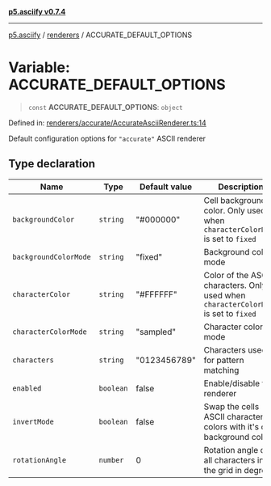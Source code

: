 [**p5.asciify v0.7.4**](../../../README.md)

***

[p5.asciify](../../../README.md) / [renderers](../README.md) / ACCURATE\_DEFAULT\_OPTIONS

# Variable: ACCURATE\_DEFAULT\_OPTIONS

> `const` **ACCURATE\_DEFAULT\_OPTIONS**: `object`

Defined in: [renderers/accurate/AccurateAsciiRenderer.ts:14](https://github.com/humanbydefinition/p5.asciify/blob/99ff78fc13b1ab2e7b69f99d4dfd8409113decf3/src/lib/renderers/accurate/AccurateAsciiRenderer.ts#L14)

Default configuration options for `"accurate"` ASCII renderer

## Type declaration

| Name | Type | Default value | Description | Defined in |
| ------ | ------ | ------ | ------ | ------ |
| <a id="backgroundcolor"></a> `backgroundColor` | `string` | "#000000" | Cell background color. Only used when `characterColorMode` is set to `fixed` | [renderers/accurate/AccurateAsciiRenderer.ts:24](https://github.com/humanbydefinition/p5.asciify/blob/99ff78fc13b1ab2e7b69f99d4dfd8409113decf3/src/lib/renderers/accurate/AccurateAsciiRenderer.ts#L24) |
| <a id="backgroundcolormode"></a> `backgroundColorMode` | `string` | "fixed" | Background color mode | [renderers/accurate/AccurateAsciiRenderer.ts:26](https://github.com/humanbydefinition/p5.asciify/blob/99ff78fc13b1ab2e7b69f99d4dfd8409113decf3/src/lib/renderers/accurate/AccurateAsciiRenderer.ts#L26) |
| <a id="charactercolor"></a> `characterColor` | `string` | "#FFFFFF" | Color of the ASCII characters. Only used when `characterColorMode` is set to `fixed` | [renderers/accurate/AccurateAsciiRenderer.ts:20](https://github.com/humanbydefinition/p5.asciify/blob/99ff78fc13b1ab2e7b69f99d4dfd8409113decf3/src/lib/renderers/accurate/AccurateAsciiRenderer.ts#L20) |
| <a id="charactercolormode"></a> `characterColorMode` | `string` | "sampled" | Character color mode | [renderers/accurate/AccurateAsciiRenderer.ts:22](https://github.com/humanbydefinition/p5.asciify/blob/99ff78fc13b1ab2e7b69f99d4dfd8409113decf3/src/lib/renderers/accurate/AccurateAsciiRenderer.ts#L22) |
| <a id="characters"></a> `characters` | `string` | "0123456789" | Characters used for pattern matching | [renderers/accurate/AccurateAsciiRenderer.ts:18](https://github.com/humanbydefinition/p5.asciify/blob/99ff78fc13b1ab2e7b69f99d4dfd8409113decf3/src/lib/renderers/accurate/AccurateAsciiRenderer.ts#L18) |
| <a id="enabled"></a> `enabled` | `boolean` | false | Enable/disable the renderer | [renderers/accurate/AccurateAsciiRenderer.ts:16](https://github.com/humanbydefinition/p5.asciify/blob/99ff78fc13b1ab2e7b69f99d4dfd8409113decf3/src/lib/renderers/accurate/AccurateAsciiRenderer.ts#L16) |
| <a id="invertmode"></a> `invertMode` | `boolean` | false | Swap the cells ASCII character colors with it's cell background colors | [renderers/accurate/AccurateAsciiRenderer.ts:28](https://github.com/humanbydefinition/p5.asciify/blob/99ff78fc13b1ab2e7b69f99d4dfd8409113decf3/src/lib/renderers/accurate/AccurateAsciiRenderer.ts#L28) |
| <a id="rotationangle"></a> `rotationAngle` | `number` | 0 | Rotation angle of all characters in the grid in degrees | [renderers/accurate/AccurateAsciiRenderer.ts:30](https://github.com/humanbydefinition/p5.asciify/blob/99ff78fc13b1ab2e7b69f99d4dfd8409113decf3/src/lib/renderers/accurate/AccurateAsciiRenderer.ts#L30) |
